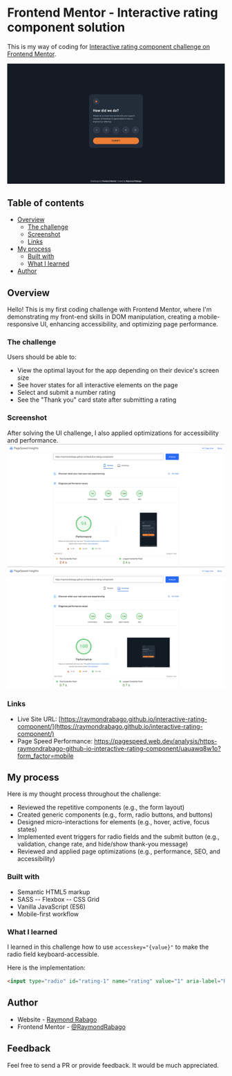 # Frontend Mentor - Interactive rating component solution

This is my way of coding for [Interactive rating component challenge on Frontend Mentor](https://www.frontendmentor.io/challenges/interactive-rating-component-koxpeBUmI). 

![Design preview for the Interactive rating component coding challenge](./assets/screenshots/desktop-view.webp)

## Table of contents

- [Overview](#overview)
  - [The challenge](#the-challenge)
  - [Screenshot](#screenshot)
  - [Links](#links)
- [My process](#my-process)
  - [Built with](#built-with)
  - [What I learned](#what-i-learned)
- [Author](#author)

## Overview

Hello! This is my first coding challenge with Frontend Mentor, where I'm demonstrating my front-end skills in DOM manipulation, creating a mobile-responsive UI, enhancing accessibility, and optimizing page performance.

### The challenge

Users should be able to:

- View the optimal layout for the app depending on their device's screen size
- See hover states for all interactive elements on the page
- Select and submit a number rating
- See the "Thank you" card state after submitting a rating

### Screenshot
After solving the UI challenge, I also applied optimizations for accessibility and performance.
![PageSpeed Performance](./assets/screenshots/page-performance-mob.webp)
![PageSpeed Performance](./assets/screenshots/page-performance-desk.webp)

### Links

- Live Site URL: [https://raymondrabago.github.io/interactive-rating-component/](https://raymondrabago.github.io/interactive-rating-component/)
- Page Speed Performance: https://pagespeed.web.dev/analysis/https-raymondrabago-github-io-interactive-rating-component/uauawq8w1o?form_factor=mobile

## My process

Here is my thought process throughout the challenge:
- Reviewed the repetitive components (e.g., the form layout)
- Created generic components (e.g., form, radio buttons, and buttons)
- Designed micro-interactions for elements (e.g., hover, active, focus states)
- Implemented event triggers for radio fields and the submit button (e.g., validation, change rate, and hide/show thank-you message)
- Reviewed and applied page optimizations (e.g., performance, SEO, and accessibility)

### Built with
- Semantic HTML5 markup
- SASS
-- Flexbox
-- CSS Grid
- Vanilla JavaScript (ES6)
- Mobile-first workflow

### What I learned

I learned in this challenge how to use ```accesskey="{value}"``` to make the radio field keyboard-accessible.

Here is the implementation: 
```html
<input type="radio" id="rating-1" name="rating" value="1" aria-label="Rating 1" accesskey="1">
```

## Author

- Website - [Raymond Rabago](https://raymondrabago.github.io/)
- Frontend Mentor - [@RaymondRabago](https://www.frontendmentor.io/profile/RaymondRabago)


## Feedback

Feel free to send a PR or provide feedback. It would be much appreciated.


